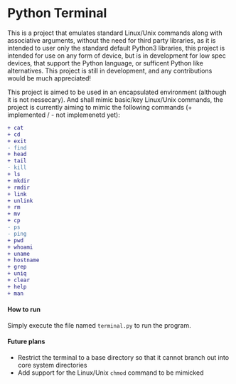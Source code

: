 # Python Terminal
This is a project that emulates standard Linux/Unix commands along with associative arguments, without the need for third party libraries, as it is intended to user only the standard default Python3 libraries, this project is intended for use on any form of device, but is in development for low spec devices, that support the Python language, or sufficent Python like alternatives. This project is still in development, and any contributions would be much appreciated!

This project is aimed to be used in an encapsulated environment (although it is not nessecary). And shall mimic basic/key Linux/Unix commands, the project is currently aiming to mimic the following commands (+ implemented / - not implemenetd yet):
 ```diff
 + cat 
 + cd
 + exit
 - find
 + head
 + tail
 - kill
 + ls
 + mkdir
 + rmdir
 + link
 + unlink
 + rm
 + mv
 + cp
 - ps
 - ping
 + pwd
 + whoami
 + uname
 + hostname
 + grep
 + uniq
 + clear
 + help
 + man
 ```

#### How to run
Simply execute the file named ```terminal.py``` to run the program.

#### Future plans
* Restrict the terminal to a base directory so that it cannot branch out into core system directories
* Add support for the Linux/Unix `chmod` command to be mimicked